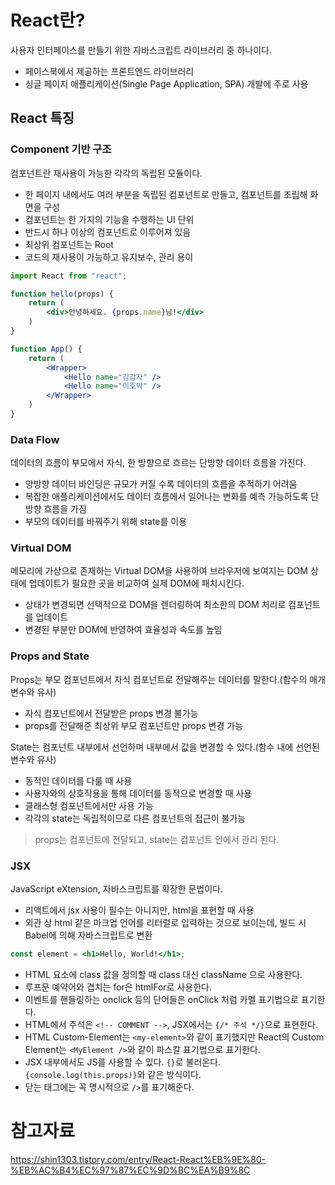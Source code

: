 # React란?
사용자 인터페이스를 만들기 위한 자바스크립트 라이브러리 중 하나이다.
- 페이스북에서 제공하는 프론트엔드 라이브러리
- 싱글 페이지 애플리케이션(Single Page Application, SPA) 개발에 주로 사용

## React 특징
### Component 기반 구조
컴포넌트란 재사용이 가능한 각각의 독립된 모듈이다.
- 한 페이지 내에서도 여러 부분을 독립된 컴포넌트로 만들고, 컴포넌트를 조립해 화면을 구성
- 컴포넌트는 한 가지의 기능을 수행하는 UI 단위
- 반드시 하나 이상의 컴포넌트로 이루어져 있음
- 최상위 컴포넌트는 Root
- 코드의 재사용이 가능하고 유지보수, 관리 용이
```jsx
import React from "react";

function hello(props) {
    return (
        <div>안녕하세요. {props.name}님!</div>
    )
}

function App() {
    return (
        <Wrapper>
            <Hello name="김감자" />
            <Hello name="이호박" />
        </Wrapper>
    )
}
```

### Data Flow
데이터의 흐름이 부모에서 자식, 한 방향으로 흐르는 단방향 데이터 흐름을 가진다.
- 양방향 데이터 바인딩은 규모가 커질 수록 데이터의 흐름을 추적하기 어려움
- 복잡한 애플리케이션에서도 데이터 흐름에서 일어나는 변화를 예측 가능하도록 단방향 흐름을 가짐
- 부모의 데이터를 바꿔주기 위해 state를 이용

### Virtual DOM
메모리에 가상으로 존재하는 Virtual DOM을 사용하여 브라우저에 보여지는 DOM 상태에 업데이트가 필요한 곳을 비교하여 실제 DOM에 패치시킨다.
- 상태가 변경되면 선택적으로 DOM을 렌더링하여 최소한의 DOM 처리로 컴포넌트를 업데이트
- 변경된 부분만 DOM에 반영하여 효율성과 속도를 높임

### Props and State
Props는 부모 컴포넌트에서 자식 컴포넌트로 전달해주는 데이터를 말한다.(함수의 매개변수와 유사)
- 자식 컴포넌트에서 전달받은 props 변경 불가능
- props를 전달해준 최상위 부모 컴포넌트만 props 변경 가능

State는 컴포넌트 내부에서 선언하며 내부에서 값을 변경할 수 있다.(함수 내에 선언된 변수와 유사)
- 동적인 데이터를 다룰 때 사용
- 사용자와의 상호작용을 통해 데이터를 동적으로 변경할 때 사용
- 클래스형 컴포넌트에서만 사용 가능
- 각각의 state는 독립적이므로 다른 컴포넌트의 접근이 불가능

> props는 컴포넌트에 전달되고, state는 컴포넌트 안에서 관리 된다.

### JSX
JavaScript eXtension, 자바스크립트를 확장한 문법이다.
- 리액트에서 jsx 사용이 필수는 아니지만, html을 표현할 때 사용
- 외관 상 html 같은 마크업 언어를 리터럴로 입력하는 것으로 보이는데, 빌드 시 Babel에 의해 자바스크립트로 변환

```jsx
const element = <h1>Hello, World!</h1>;
```
- HTML 요소에 class 값을 정의할 때 class 대신 className 으로 사용한다.
- 루프문 예약어와 겹치는 for은 htmlFor로 사용한다.
- 이벤트를 핸들링하는 onclick 등의 단어들은 onClick 처럼 카멜 표기법으로 표기한다.
- HTML에서 주석은 `<!-- COMMENT -->`, JSX에서는 `{/* 주석 */}`으로 표현한다.
- HTML Custom-Element는 `<my-element>`와 같이 표기했지만 React의 Custom Element는 `<MyElement />`와 같이 파스칼 표기법으로 표기한다.
- JSX 내부에서도 JS를 사용할 수 있다. `{}`로 불러온다. `{console.log(this.props)}`와 같은 방식이다.
- 닫는 태그에는 꼭 명시적으로 `/>`를 표기해준다.


# 참고자료
https://shin1303.tistory.com/entry/React-React%EB%9E%80-%EB%AC%B4%EC%97%87%EC%9D%BC%EA%B9%8C